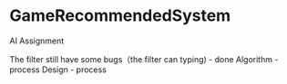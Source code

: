 # GameRecommendedSystem
AI Assignment

The filter still have some bugs（the filter can typing) - done
Algorithm - process
Design - process
